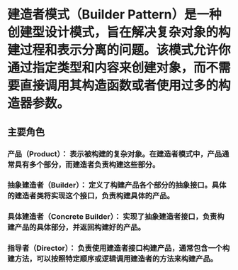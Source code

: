 # 建造者模式（Builder Pattern）是一种创建型设计模式，旨在解决复杂对象的构建过程和表示分离的问题。该模式允许你通过指定类型和内容来创建对象，而不需要直接调用其构造函数或者使用过多的构造器参数。

## 主要角色
### 产品（Product）： 表示被构建的复杂对象。在建造者模式中，产品通常具有多个部分，而建造者负责构建这些部分。

### 抽象建造者（Builder）： 定义了构建产品各个部分的抽象接口。具体的建造者类将实现这个接口，负责构建具体的产品。

### 具体建造者（Concrete Builder）： 实现了抽象建造者接口，负责构建产品的具体部分，并返回构建好的产品。

### 指导者（Director）： 负责使用建造者接口构建产品，通常包含一个构建方法，可以按照特定顺序或逻辑调用建造者的方法来构建产品。